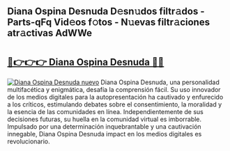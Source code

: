 ## Diana Ospina Desnuda D𝚎sn𝚞dos filtr𝚊dos - Parts-qFq Vid𝚎os f𝚘tos - N𝚞evas filtr𝚊ciones atr𝚊ctivas AdWWe

# <h2><a href="http://mbddkbj.tromn.icu/?c=Diana+Ospina+Desnuda">🔗👉👉👉 Diana Ospina Desnuda 🔗🔗</a></h2>

[![Diana Ospina Desnuda nuevo](https://i.imgur.com/pEAQMta.gif)](http://mbddkbj.tromn.icu/?c=Diana+Ospina+Desnuda)
Diana Ospina Desnuda, una personalidad multifacética y enigmática, desafía la comprensión fácil. Su uso innovador de los medios digitales para la autopresentación ha cautivado y enfurecido a los críticos, estimulando debates sobre el consentimiento, la moralidad y la esencia de las comunidades en línea. Independientemente de sus decisiones futuras, su huella en la comunidad virtual es imborrable. Impulsado por una determinación inquebrantable y una cautivación innegable, Diana Ospina Desnuda impact en los medios digitales es revolucionario.
